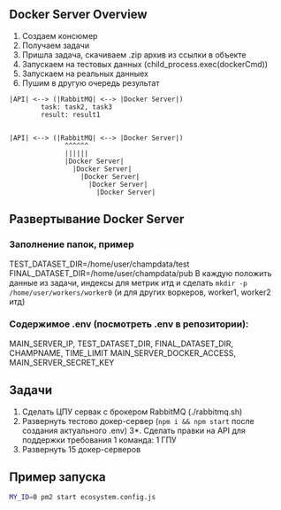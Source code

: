## Docker Server Overview

1. Создаем консюмер
2. Получаем задачи
3. Пришла задача, скачиваем .zip архив из ссылки в объекте
4. Запускаем на тестовых данных (child_process.exec(dockerCmd))
5. Запускаем на реальных данныех
6. Пушим в другую очередь результат

```
|API| <--> (|RabbitMQ| <--> |Docker Server|)
        task: task2, task3
        result: result1

      
|API| <--> (|RabbitMQ| <--> |Docker Server|)
              ^^^^^^
              ||||||
              |Docker Server|
                |Docker Server|
                  |Docker Server|
                    |Docker Server|
                      |Docker Server|
```


## Развертывание Docker Server
### Заполнение папок, пример
TEST_DATASET_DIR=/home/user/champdata/test
FINAL_DATASET_DIR=/home/user/champdata/pub
В каждую положить данные из задачи, индексы для метрик итд
и сделать `mkdir -p /home/user/workers/worker0` (и для других воркеров, worker1, worker2 итд)

### Содержимое .env (посмотреть .env в репозитории):

MAIN_SERVER_IP, 
TEST_DATASET_DIR, 
FINAL_DATASET_DIR, 
CHAMPNAME, 
TIME_LIMIT
MAIN_SERVER_DOCKER_ACCESS, 
MAIN_SERVER_SECRET_KEY

## Задачи
1. Сделать ЦПУ сервак с брокером RabbitMQ (./rabbitmq.sh)
2. Развернуть тестово докер-сервер (`npm i && npm start` после создания актуального .env)
3*. Сделать правки на API для поддержки требования 1 команда: 1 ГПУ
4. Развернуть 15 докер-серверов

## Пример запуска
```bash
MY_ID=0 pm2 start ecosystem.config.js 
```
